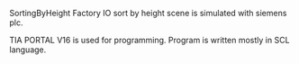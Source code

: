 SortingByHeight
Factory IO sort by height scene is simulated with siemens plc.

TIA PORTAL V16 is used for programming. Program is written mostly in SCL language.
